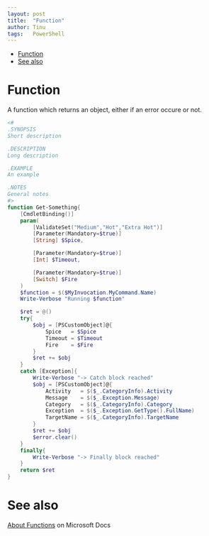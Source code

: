 ```yaml
---
layout: post
title:  "Function"
author: Tinu
tags:   PowerShell
---
```


- [Function](#function)
- [See also](#see-also)

# Function

A function which returns an object, either if an error occure or not.

````powershell
<#
.SYNOPSIS
Short description

.DESCRIPTION
Long description

.EXAMPLE
An example

.NOTES
General notes
#>
function Get-Something{
    [CmdletBinding()]
    param(
        [ValidateSet("Medium","Hot","Extra Hot")]
        [Parameter(Mandatory=$true)]
        [String] $Spice,

        [Parameter(Mandatory=$true)]
        [Int] $Timeout,

        [Parameter(Mandatory=$true)]
        [Switch] $Fire
    )
    $function = $($MyInvocation.MyCommand.Name)
    Write-Verbose "Running $function"

    $ret = @()
    try{
        $obj = [PSCustomObject]@{
            Spice   = $Spice
            Timeout = $Timeout
            Fire    = $Fire
        }
        $ret += $obj
    }
    catch [Exception]{
        Write-Verbose "-> Catch block reached"
        $obj = [PSCustomObject]@{
            Activity   = $($_.CategoryInfo).Activity
            Message    = $($_.Exception.Message)
            Category   = $($_.CategoryInfo).Category
            Exception  = $($_.Exception.GetType().FullName)
            TargetName = $($_.CategoryInfo).TargetName
        }
        $ret += $obj
        $error.clear()
    }
    finally{
        Write-Verbose "-> Finally block reached"
    }
    return $ret
}
````

# See also

[About Functions](https://docs.microsoft.com/en-us/powershell/module/microsoft.powershell.core/about/about_functions?view=powershell-6) on Microsoft Docs